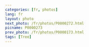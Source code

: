 ```yaml
---
categories: [fr, photos]
lang: fr
layout: photo
next_photo: /fr/photos/P0000272.html
picname: P0000273
prev_photo: /fr/photos/P0000173.html
tags: [Tree]
---
```

